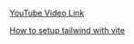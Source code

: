 [YouTube Video Link](https://youtu.be/_lJ3KNMue3w?si=-MynZiHOYyrh3aoS)

[How to setup tailwind with vite](https://tailwindcss.com/docs/guides/vite)
